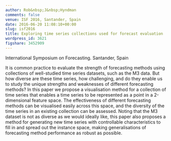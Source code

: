 ```yaml
---
author: Rob&nbsp;J&nbsp;Hyndman
comments: false
venue: ISF 2016, Santander, Spain
date: 2016-06-20 11:08:10+00:00
slug: isf2016
title: Exploring time series collections used for forecast evaluation
wordpress_id: 3621
figshare: 3452909
---
```


International Symposium on Forecasting.
Santander, Spain

It is common practice to evaluate the strength of forecasting methods using collections of well-studied time series datasets, such as the M3 data. But how diverse are these time series, how challenging, and do they enable us to study the unique strengths and weaknesses of different forecasting methods? In this paper we propose a visualisation method for a collection of time series that enables a time series to be represented as a point in a 2-dimensional feature space. The effectiveness of different forecasting methods can be visualised easily across this space, and the diversity of the time series in an existing collection can be assessed. Noting that the M3 dataset is not as diverse as we would ideally like, this paper also proposes a method for generating new time series with controllable characteristics to fill in and spread out the instance space, making generalisations of forecasting method performance as robust as possible.
